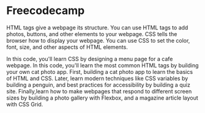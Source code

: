 # Freecodecamp
HTML tags give a webpage its structure. You can use HTML tags to add photos, buttons, and other elements to your webpage.
CSS tells the browser how to display your webpage. You can use CSS to set the color, font, size, and other aspects of HTML elements.

In this code, you'll learn CSS by designing a menu page for a cafe webpage.
In this code, you'll learn the most common HTML tags by building your own cat photo app.
First, building a cat photo app to learn the basics of HTML and CSS. 
Later, learn modern techniques like CSS variables by building a penguin, and 
best practices for accessibility by building a quiz site.
Finally,learn how to make webpages that respond to different screen sizes by building
a photo gallery with Flexbox, and a magazine article layout with CSS Grid.
